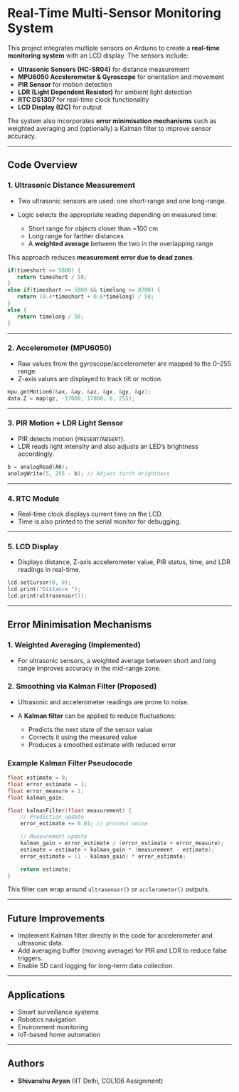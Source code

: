 # Real-Time Multi-Sensor Monitoring System

This project integrates multiple sensors on Arduino to create a **real-time monitoring system** with an LCD display. The sensors include:

* **Ultrasonic Sensors (HC-SR04)** for distance measurement
* **MPU6050 Accelerometer & Gyroscope** for orientation and movement
* **PIR Sensor** for motion detection
* **LDR (Light Dependent Resistor)** for ambient light detection
* **RTC DS1307** for real-time clock functionality
* **LCD Display (I2C)** for output

The system also incorporates **error minimisation mechanisms** such as weighted averaging and (optionally) a Kalman filter to improve sensor accuracy.

---

## Code Overview

### 1. **Ultrasonic Distance Measurement**

* Two ultrasonic sensors are used: one short-range and one long-range.
* Logic selects the appropriate reading depending on measured time:

  * Short range for objects closer than \~100 cm
  * Long range for farther distances
  * A **weighted average** between the two in the overlapping range

This approach reduces **measurement error due to dead zones**.

```cpp
if(timeshort <= 5800) {
   return timeshort / 58;
}
else if(timeshort >= 5800 && timelong <= 8700) {
   return (0.4*timeshort + 0.6*timelong) / 58;
}
else {
   return timelong / 58;
}
```

---

### 2. **Accelerometer (MPU6050)**

* Raw values from the gyroscope/accelerometer are mapped to the 0–255 range.
* Z-axis values are displayed to track tilt or motion.

```cpp
mpu.getMotion6(&ax, &ay, &az, &gx, &gy, &gz);
data.Z = map(gz, -17000, 17000, 0, 255);
```

---

### 3. **PIR Motion + LDR Light Sensor**

* PIR detects motion (`PRESENT`/`ABSENT`).
* LDR reads light intensity and also adjusts an LED’s brightness accordingly.

```cpp
b = analogRead(A0);
analogWrite(5, 255 - b); // Adjust torch brightness
```

---

### 4. **RTC Module**

* Real-time clock displays current time on the LCD.
* Time is also printed to the serial monitor for debugging.

---

### 5. **LCD Display**

* Displays distance, Z-axis accelerometer value, PIR status, time, and LDR readings in real-time.

```cpp
lcd.setCursor(0, 0);
lcd.print("Distance ");
lcd.print(ultrasensor());
```

---

## Error Minimisation Mechanisms

### 1. **Weighted Averaging (Implemented)**

* For ultrasonic sensors, a weighted average between short and long range improves accuracy in the mid-range zone.

### 2. **Smoothing via Kalman Filter (Proposed)**

* Ultrasonic and accelerometer readings are prone to noise.
* A **Kalman filter** can be applied to reduce fluctuations:

  * Predicts the next state of the sensor value
  * Corrects it using the measured value
  * Produces a smoothed estimate with reduced error

### Example Kalman Filter Pseudocode

```cpp
float estimate = 0;
float error_estimate = 1;
float error_measure = 1;
float kalman_gain;

float kalmanFilter(float measurement) {
    // Prediction update
    error_estimate += 0.01; // process noise

    // Measurement update
    kalman_gain = error_estimate / (error_estimate + error_measure);
    estimate = estimate + kalman_gain * (measurement - estimate);
    error_estimate = (1 - kalman_gain) * error_estimate;

    return estimate;
}
```

This filter can wrap around `ultrasensor()` or `acclerometer()` outputs.

---

## Future Improvements

* Implement Kalman filter directly in the code for accelerometer and ultrasonic data.
* Add averaging buffer (moving average) for PIR and LDR to reduce false triggers.
* Enable SD card logging for long-term data collection.

---

## Applications

* Smart surveillance systems
* Robotics navigation
* Environment monitoring
* IoT-based home automation

---

## Authors

* **Shivanshu Aryan**  (IIT Delhi, COL106 Assignment)

